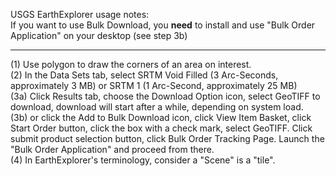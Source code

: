 USGS EarthExplorer usage notes:<br>
If you want to use Bulk Download, you **need** to install and use "Bulk Order Application" on your desktop (see step 3b)<br>
<hr>
(1) Use polygon to draw the corners of an area on interest. <br>
(2) In the Data Sets tab, select SRTM Void Filled (3 Arc-Seconds, approximately 3 MB) or SRTM 1 (1 Arc-Second, approximately 25 MB) <br>
(3a) Click Results tab, choose the Download Option icon, select GeoTIFF to download, download will start after a while, depending on system load.<br>
(3b) or click the Add to Bulk Download icon, click View Item Basket, click Start Order button,  click the box with a check mark, select GeoTIFF. Click submit product selection button, click Bulk Order Tracking Page. Launch the "Bulk Order Application" and proceed from there.<br>
(4) In EarthExplorer's terminology, consider a "Scene" is a "tile".<br>
